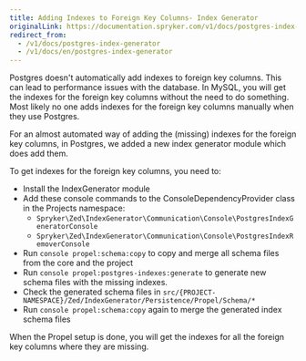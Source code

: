 ```yaml
---
title: Adding Indexes to Foreign Key Columns- Index Generator
originalLink: https://documentation.spryker.com/v1/docs/postgres-index-generator
redirect_from:
  - /v1/docs/postgres-index-generator
  - /v1/docs/en/postgres-index-generator
---
```


Postgres doesn't automatically add indexes to foreign key columns. This can lead to performance issues with the database. In MySQL, you will get the indexes for the foreign key columns without the need to do something. Most likely no one adds indexes for the foreign key columns manually when they use Postgres.

For an almost automated way of adding the (missing) indexes for the foreign key columns, in Postgres, we added a new index generator module which does add them.

To get indexes for the foreign key columns, you need to:

* Install the IndexGenerator module
* Add these console commands to the ConsoleDependencyProvider class in the Projects namespace:
  * `Spryker\Zed\IndexGenerator\Communication\Console\PostgresIndexGeneratorConsole`
  * `Spryker\Zed\IndexGenerator\Communication\Console\PostgresIndexRemoverConsole`
* Run `console propel:schema:copy` to copy and merge all schema files from the core and the project
* Run `console propel:postgres-indexes:generate` to generate new schema files with the missing indexes.
* Check the generated schema files in `src/{PROJECT-NAMESPACE}/Zed/IndexGenerator/Persistence/Propel/Schema/*`
* Run `console propel:schema:copy` again to merge the generated index schema files

When the Propel setup is done, you will get the indexes for all the foreign key columns where they are missing.

 
<!-- Last review date: Oct 17, 2018 by René Klatt, Dmitry Beirak  -->

